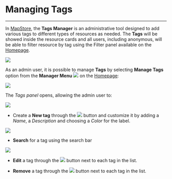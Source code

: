 # Managing Tags

*******************

In [MapStore](https://mapstore.geosolutionsgroup.com/mapstore/#/), the **Tags Manager** is an administrative tool designed to add various tags to different types of resources as needed. The **Tags** will be showed inside the resource cards and all users, including anonymous, will be able to filter resource by tag using the Filter panel available on the [Homepage](home-page.md#home-page).

<img src="../img/tags/tag_on_card.jpg" class="ms-docimage" style="max-width:500px;"/>

As an admin user, it is possible to manage **Tags** by selecting **Manage Tags** option from the **Manager Menu** <img src="../img/button/acc-manager.jpg" class="ms-docbutton"/> on the [Homepage](home-page.md#home-page):

<img src="../img/tags/tags-manager.jpg" class="ms-docimage" style="max-width:500px;"/>

The *Tags panel* opens, allowing the admin user to:

<img src="../img/tags/tags-panel.jpg" class="ms-docimage" style="max-width:500px;"/>

* Create a **New tag** through the <img src="../img/button/new_tag_button.jpg" class="ms-docbutton"/> button and customize it by adding a *Name*, a *Description* and choosing a *Color* for the label.

<img src="../img/tags/new_tag.jpg" class="ms-docimage" style="max-width:500px;"/>

* **Search** for a tag using the search bar

<img src="../img/tags/search_tag.jpg" class="ms-docimage" style="max-width:500px;"/>

* **Edit** a tag through the <img src="../img/button/edit_properties.jpg" class="ms-docbutton"/> button next to each tag in the list.

* **Remove** a tag through the <img src="../img/button/delete2.jpg" class="ms-docbutton"/> button next to each tag in the list.
